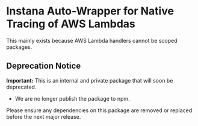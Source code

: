 Instana Auto-Wrapper for Native Tracing of AWS Lambdas
======================================================

This mainly exists because AWS Lambda handlers cannot be scoped packages.

## Deprecation Notice

**Important:** This is an internal and private package that will soon be deprecated.  
- We are no longer publish the package to npm.

Please ensure any dependencies on this package are removed or replaced before the next major release.
